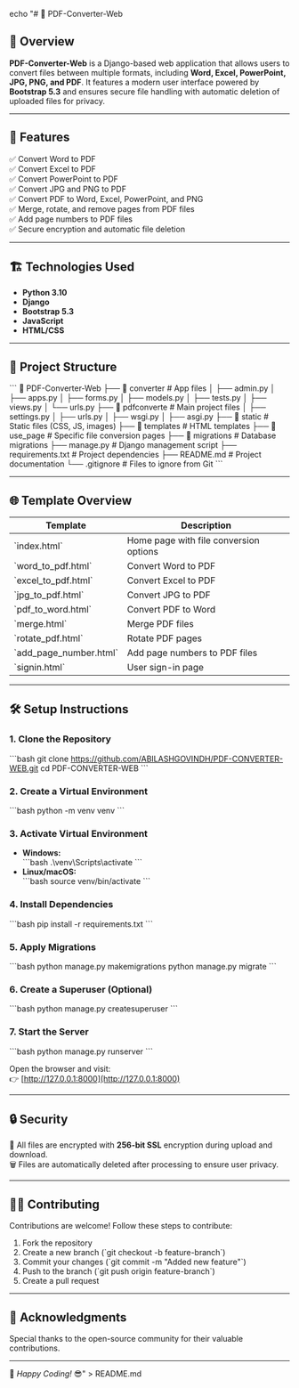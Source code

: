echo "# 📝 PDF-Converter-Web

## 🚀 Overview  
**PDF-Converter-Web** is a Django-based web application that allows users to convert files between multiple formats, including **Word, Excel, PowerPoint, JPG, PNG, and PDF**. It features a modern user interface powered by **Bootstrap 5.3** and ensures secure file handling with automatic deletion of uploaded files for privacy.  

---

## 🌟 **Features**  
✅ Convert Word to PDF  
✅ Convert Excel to PDF  
✅ Convert PowerPoint to PDF  
✅ Convert JPG and PNG to PDF  
✅ Convert PDF to Word, Excel, PowerPoint, and PNG  
✅ Merge, rotate, and remove pages from PDF files  
✅ Add page numbers to PDF files  
✅ Secure encryption and automatic file deletion  

---

## 🏗️ **Technologies Used**  
- **Python 3.10**  
- **Django**  
- **Bootstrap 5.3**  
- **JavaScript**  
- **HTML/CSS**  

---

## 📂 **Project Structure**  
\`\`\`
📂 PDF-Converter-Web
├── 📂 converter          # App files
│   ├── admin.py
│   ├── apps.py
│   ├── forms.py
│   ├── models.py
│   ├── tests.py
│   ├── views.py
│   └── urls.py
├── 📂 pdfconverte        # Main project files
│   ├── settings.py
│   ├── urls.py
│   ├── wsgi.py
│   ├── asgi.py
├── 📂 static             # Static files (CSS, JS, images)
├── 📂 templates          # HTML templates
├── 📂 use_page           # Specific file conversion pages
├── 📂 migrations         # Database migrations
├── manage.py             # Django management script
├── requirements.txt      # Project dependencies
├── README.md             # Project documentation
└── .gitignore            # Files to ignore from Git
\`\`\`

---

## 🌐 **Template Overview**  
| Template | Description |
|----------|-------------|
| \`index.html\` | Home page with file conversion options |
| \`word_to_pdf.html\` | Convert Word to PDF |
| \`excel_to_pdf.html\` | Convert Excel to PDF |
| \`jpg_to_pdf.html\` | Convert JPG to PDF |
| \`pdf_to_word.html\` | Convert PDF to Word |
| \`merge.html\` | Merge PDF files |
| \`rotate_pdf.html\` | Rotate PDF pages |
| \`add_page_number.html\` | Add page numbers to PDF files |
| \`signin.html\` | User sign-in page |

---

## 🛠️ **Setup Instructions**  

### **1. Clone the Repository**  
\`\`\`bash
git clone https://github.com/ABILASHGOVINDH/PDF-CONVERTER-WEB.git
cd PDF-CONVERTER-WEB
\`\`\`

### **2. Create a Virtual Environment**  
\`\`\`bash
python -m venv venv
\`\`\`

### **3. Activate Virtual Environment**  
- **Windows:**  
\`\`\`bash
.\venv\Scripts\activate
\`\`\`
- **Linux/macOS:**  
\`\`\`bash
source venv/bin/activate
\`\`\`

### **4. Install Dependencies**  
\`\`\`bash
pip install -r requirements.txt
\`\`\`

### **5. Apply Migrations**  
\`\`\`bash
python manage.py makemigrations
python manage.py migrate
\`\`\`

### **6. Create a Superuser (Optional)**  
\`\`\`bash
python manage.py createsuperuser
\`\`\`

### **7. Start the Server**  
\`\`\`bash
python manage.py runserver
\`\`\`

Open the browser and visit:  
👉 [http://127.0.0.1:8000](http://127.0.0.1:8000)  

---

## 🔒 **Security**  
🔐 All files are encrypted with **256-bit SSL** encryption during upload and download.  
🗑️ Files are automatically deleted after processing to ensure user privacy.  

---

## 👨‍💻 **Contributing**  
Contributions are welcome! Follow these steps to contribute:  
1. Fork the repository  
2. Create a new branch (\`git checkout -b feature-branch\`)  
3. Commit your changes (\`git commit -m "Added new feature"\`)  
4. Push to the branch (\`git push origin feature-branch\`)  
5. Create a pull request  

---

## 🙌 **Acknowledgments**  
Special thanks to the open-source community for their valuable contributions.  

---

💖 _Happy Coding!_ 😎" > README.md

